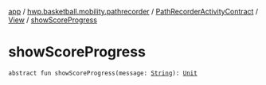 [app](../../../index.md) / [hwp.basketball.mobility.pathrecorder](../../index.md) / [PathRecorderActivityContract](../index.md) / [View](index.md) / [showScoreProgress](.)

# showScoreProgress

`abstract fun showScoreProgress(message: `[`String`](https://kotlinlang.org/api/latest/jvm/stdlib/kotlin/-string/index.html)`): `[`Unit`](https://kotlinlang.org/api/latest/jvm/stdlib/kotlin/-unit/index.html)